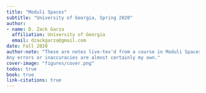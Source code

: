 ```yaml
---
title: "Moduli Spaces"
subtitle: "University of Georgia, Spring 2020"
author:
- name: D. Zack Garza
  affiliation: University of Georgia 
  email: dzackgarza@gmail.com 
date: Fall 2020 
author-note: "These are notes live-tex'd from a course in Moduli Spaces taught by Ben Bakker at the University of Georgia in Spring 2020.
Any errors or inaccuracies are almost certainly my own."
cover-image: "figures/cover.png" 
todos: true
book: true
link-citations: true
---
```


